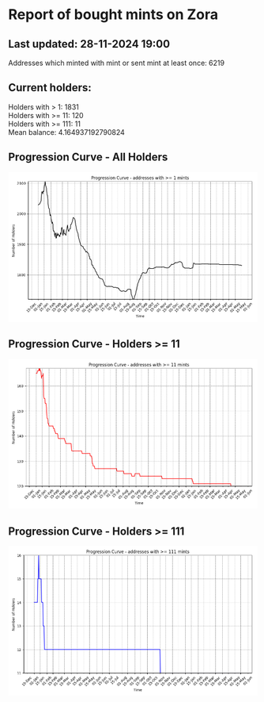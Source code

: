 # Report of bought mints on Zora
## Last updated: 28-11-2024 19:00
Addresses which minted with mint or sent mint at least once: 6219

## Current holders:
Holders with > 1: 1831  
Holders with >= 11: 120  
Holders with >= 111: 11  
Mean balance: 4.164937192790824  

## Progression Curve - All Holders
![addresses with >= 1 mint](progression_curve_all.png)
## Progression Curve - Holders >= 11
![addresses with >= 11 mints](progression_curve_gt_11.png)
## Progression Curve - Holders >= 111
![addresses with >= 111 mints](progression_curve_gt_111.png)
